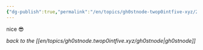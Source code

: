 ```yaml
---
{"dg-publish":true,"permalink":"/en/topics/gh0stnode-twop0intfive-xyz/2024-08-10-test-2/","title":"Test Post 2","created":"2024-10-13T16:27:03.000-04:00","updated":"2024-10-13T16:37:54.000-04:00"}
---
```



nice 😎



*back to the [[en/topics/gh0stnode.twop0intfive.xyz/gh0stnode\|gh0stnode]]*